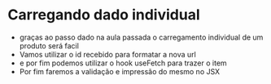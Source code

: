 # Carregando dado individual
- graças ao passo dado na aula passada o carregamento individual de um produto será facil
- Vamos utilizar o id recebido para formatar a nova url
- e por fim podemos utilizar o hook useFetch para trazer o item
- Por fim faremos a validação e impressão do mesmo no JSX